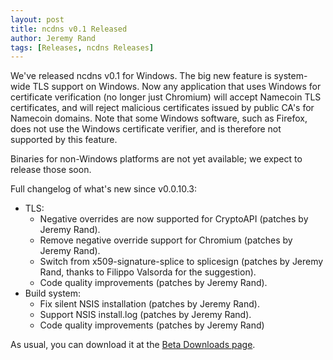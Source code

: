 ```yaml
---
layout: post
title: ncdns v0.1 Released
author: Jeremy Rand
tags: [Releases, ncdns Releases]
---
```


We've released ncdns v0.1 for Windows.  The big new feature is system-wide TLS support on Windows.  Now any application that uses Windows for certificate verification (no longer just Chromium) will accept Namecoin TLS certificates, and will reject malicious certificates issued by public CA's for Namecoin domains.  Note that some Windows software, such as Firefox, does not use the Windows certificate verifier, and is therefore not supported by this feature.

Binaries for non-Windows platforms are not yet available; we expect to release those soon.

Full changelog of what's new since v0.0.10.3:

* TLS:
    - Negative overrides are now supported for CryptoAPI (patches by Jeremy Rand).
    - Remove negative override support for Chromium (patches by Jeremy Rand).
    - Switch from x509-signature-splice to splicesign (patches by Jeremy Rand, thanks to Filippo Valsorda for the suggestion).
    - Code quality improvements (patches by Jeremy Rand).
* Build system:
    - Fix silent NSIS installation (patches by Jeremy Rand).
    - Support NSIS install.log (patches by Jeremy Rand).
    - Code quality improvements (patches by Jeremy Rand)

As usual, you can download it at the [Beta Downloads page]({{site.baseurl}}download/betas/#ncdns).
